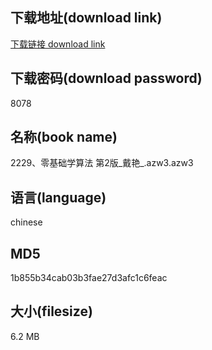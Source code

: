 ## 下载地址(download link)
[下载链接 download link](https://voluble-croquembouche-d321dc.netlify.app/?s=2229%E3%80%81%E9%9B%B6%E5%9F%BA%E7%A1%80%E5%AD%A6%E7%AE%97%E6%B3%95+%E7%AC%AC2%E7%89%88_%E6%88%B4%E8%89%B3_.azw3)

## 下载密码(download password)
8078

## 名称(book name)
2229、零基础学算法 第2版_戴艳_.azw3.azw3

## 语言(language)
chinese

## MD5
1b855b34cab03b3fae27d3afc1c6feac

## 大小(filesize)
6.2 MB
